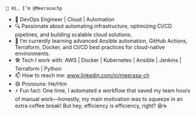                                                                                                 👋 Hi, I’m @Meerasachp
                                                                                                
- 🚀 DevOps Engineer | Cloud | Automation
- 🔍 Passionate about automating infrastructure, optimizing CI/CD pipelines, and building scalable cloud solutions.
- 🌱 I’m currently learning advanced Ansible automation, GitHub Actions, Terraform, Docker, and CI/CD best practices for cloud-native environments.
- 🛠️ Tech I work with: AWS | Docker | Kubernetes | Ansible | Jenkins | Terraform | Python
- 📫 How to reach me: www.linkedin.com/in/meerasa-ch
- 😄 Pronouns: He/Him
- ⚡ Fun fact: One time, I automated a workflow that saved my team hours of manual work—honestly, my main motivation was to squeeze in an extra coffee break! But hey, efficiency is efficiency, right? 😆☕


